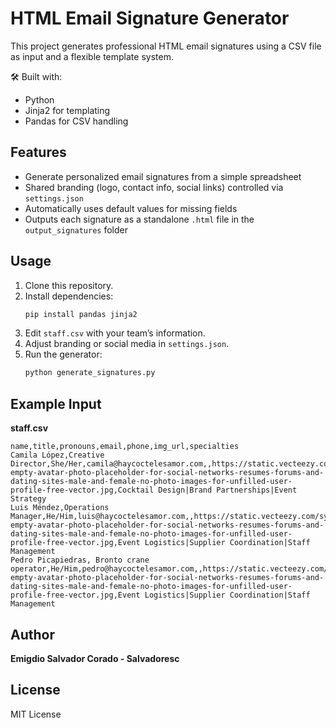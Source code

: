 
# HTML Email Signature Generator

This project generates professional HTML email signatures using a CSV file as input and a flexible template system.

🛠 Built with:
- Python
- Jinja2 for templating
- Pandas for CSV handling

## Features
- Generate personalized email signatures from a simple spreadsheet
- Shared branding (logo, contact info, social links) controlled via `settings.json`
- Automatically uses default values for missing fields
- Outputs each signature as a standalone `.html` file in the `output_signatures` folder

## Usage

1. Clone this repository.
2. Install dependencies:
   ```bash
   pip install pandas jinja2
   ```
3. Edit `staff.csv` with your team’s information.
4. Adjust branding or social media in `settings.json`.
5. Run the generator:
   ```bash
   python generate_signatures.py
   ```

## Example Input

**staff.csv**
```csv
name,title,pronouns,email,phone,img_url,specialties
Camila López,Creative Director,She/Her,camila@haycoctelesamor.com,,https://static.vecteezy.com/system/resources/previews/036/594/092/large_2x/man-empty-avatar-photo-placeholder-for-social-networks-resumes-forums-and-dating-sites-male-and-female-no-photo-images-for-unfilled-user-profile-free-vector.jpg,Cocktail Design|Brand Partnerships|Event Strategy
Luis Méndez,Operations Manager,He/Him,luis@haycoctelesamor.com,,https://static.vecteezy.com/system/resources/previews/036/594/092/large_2x/man-empty-avatar-photo-placeholder-for-social-networks-resumes-forums-and-dating-sites-male-and-female-no-photo-images-for-unfilled-user-profile-free-vector.jpg,Event Logistics|Supplier Coordination|Staff Management
Pedro Picapiedras, Bronto crane operator,He/Him,pedro@haycoctelesamor.com,,https://static.vecteezy.com/system/resources/previews/036/594/092/large_2x/man-empty-avatar-photo-placeholder-for-social-networks-resumes-forums-and-dating-sites-male-and-female-no-photo-images-for-unfilled-user-profile-free-vector.jpg,Event Logistics|Supplier Coordination|Staff Management

```

## Author

**Emigdio Salvador Corado - Salvadoresc**

## License

MIT License
